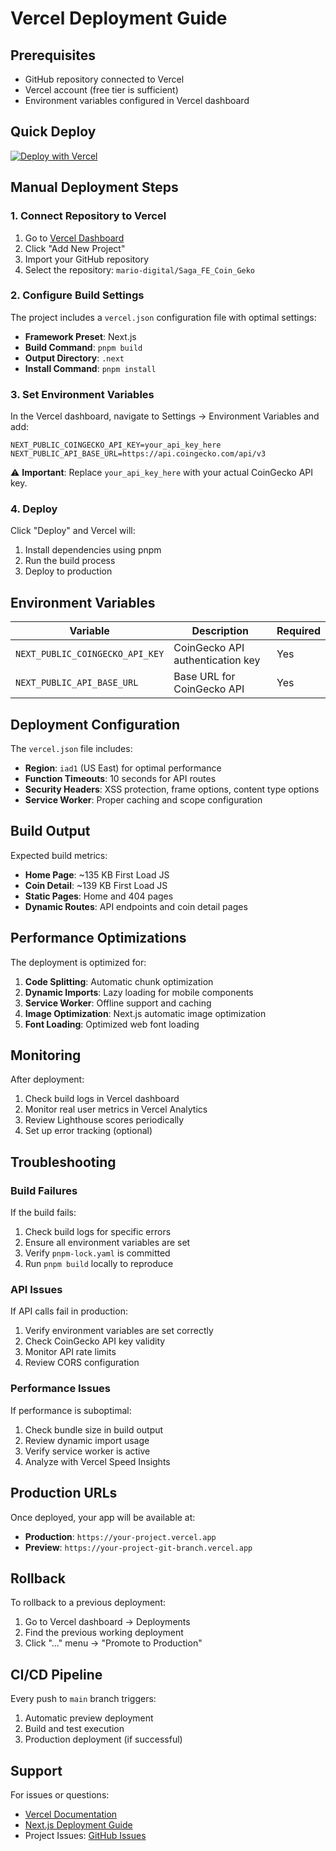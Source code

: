 # Vercel Deployment Guide

## Prerequisites

- GitHub repository connected to Vercel
- Vercel account (free tier is sufficient)
- Environment variables configured in Vercel dashboard

## Quick Deploy

[![Deploy with Vercel](https://vercel.com/button)](https://vercel.com/new/clone?repository-url=https://github.com/mario-digital/Saga_FE_Coin_Geko)

## Manual Deployment Steps

### 1. Connect Repository to Vercel

1. Go to [Vercel Dashboard](https://vercel.com/dashboard)
2. Click "Add New Project"
3. Import your GitHub repository
4. Select the repository: `mario-digital/Saga_FE_Coin_Geko`

### 2. Configure Build Settings

The project includes a `vercel.json` configuration file with optimal settings:

- **Framework Preset**: Next.js
- **Build Command**: `pnpm build`
- **Output Directory**: `.next`
- **Install Command**: `pnpm install`

### 3. Set Environment Variables

In the Vercel dashboard, navigate to Settings → Environment Variables and add:

```env
NEXT_PUBLIC_COINGECKO_API_KEY=your_api_key_here
NEXT_PUBLIC_API_BASE_URL=https://api.coingecko.com/api/v3
```

⚠️ **Important**: Replace `your_api_key_here` with your actual CoinGecko API key.

### 4. Deploy

Click "Deploy" and Vercel will:

1. Install dependencies using pnpm
2. Run the build process
3. Deploy to production

## Environment Variables

| Variable                        | Description                      | Required |
| ------------------------------- | -------------------------------- | -------- |
| `NEXT_PUBLIC_COINGECKO_API_KEY` | CoinGecko API authentication key | Yes      |
| `NEXT_PUBLIC_API_BASE_URL`      | Base URL for CoinGecko API       | Yes      |

## Deployment Configuration

The `vercel.json` file includes:

- **Region**: `iad1` (US East) for optimal performance
- **Function Timeouts**: 10 seconds for API routes
- **Security Headers**: XSS protection, frame options, content type options
- **Service Worker**: Proper caching and scope configuration

## Build Output

Expected build metrics:

- **Home Page**: ~135 KB First Load JS
- **Coin Detail**: ~139 KB First Load JS
- **Static Pages**: Home and 404 pages
- **Dynamic Routes**: API endpoints and coin detail pages

## Performance Optimizations

The deployment is optimized for:

1. **Code Splitting**: Automatic chunk optimization
2. **Dynamic Imports**: Lazy loading for mobile components
3. **Service Worker**: Offline support and caching
4. **Image Optimization**: Next.js automatic image optimization
5. **Font Loading**: Optimized web font loading

## Monitoring

After deployment:

1. Check build logs in Vercel dashboard
2. Monitor real user metrics in Vercel Analytics
3. Review Lighthouse scores periodically
4. Set up error tracking (optional)

## Troubleshooting

### Build Failures

If the build fails:

1. Check build logs for specific errors
2. Ensure all environment variables are set
3. Verify `pnpm-lock.yaml` is committed
4. Run `pnpm build` locally to reproduce

### API Issues

If API calls fail in production:

1. Verify environment variables are set correctly
2. Check CoinGecko API key validity
3. Monitor API rate limits
4. Review CORS configuration

### Performance Issues

If performance is suboptimal:

1. Check bundle size in build output
2. Review dynamic import usage
3. Verify service worker is active
4. Analyze with Vercel Speed Insights

## Production URLs

Once deployed, your app will be available at:

- **Production**: `https://your-project.vercel.app`
- **Preview**: `https://your-project-git-branch.vercel.app`

## Rollback

To rollback to a previous deployment:

1. Go to Vercel dashboard → Deployments
2. Find the previous working deployment
3. Click "..." menu → "Promote to Production"

## CI/CD Pipeline

Every push to `main` branch triggers:

1. Automatic preview deployment
2. Build and test execution
3. Production deployment (if successful)

## Support

For issues or questions:

- [Vercel Documentation](https://vercel.com/docs)
- [Next.js Deployment Guide](https://nextjs.org/docs/deployment)
- Project Issues: [GitHub Issues](https://github.com/mario-digital/Saga_FE_Coin_Geko/issues)
